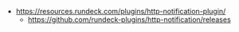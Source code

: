 * https://resources.rundeck.com/plugins/http-notification-plugin/
    * https://github.com/rundeck-plugins/http-notification/releases
